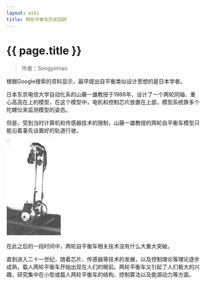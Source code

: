 ```yaml
---
layout: wiki
title: 两轮平衡车历史回顾
---
```


# {{ page.title }}

> 作者：Songyimiao

根据Google搜索的资料显示，最早提出自平衡类似设计思想的是日本学者。

日本东京电信大学自动化系的山藤一雄教授于1986年，设计了一个两轮同轴、重心高高在上的模型，在这个模型中，电机和控制芯片放置在上部，模型系统靠多个陀螺仪来监测模型的姿态。

但是，受到当时计算机和传感器技术的限制，山藤一雄教授的两轮自平衡车模型只能沿着事先设置好的轨道行驶。

![](/img/wiki/self-balanced-history.png)

在此之后的一段时间中，两轮自平衡车相关技术没有什么大重大突破。

直到进入二十一世纪，随着芯片、传感器等技术的发展，以及控制理论等理论逐步成熟，载人两轮平衡车开始出现在人们的眼前。两轮平衡车又引起了人们极大的兴趣，研究集中在小型或载人两轮平衡车的结构、控制算法以及能源动力等方面。

